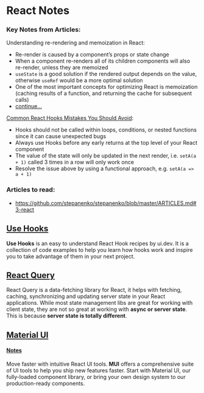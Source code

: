 
# React Notes

### Key Notes from Articles:

Understanding re-rendering and memoization in React:
- Re-render is caused by a component’s props or state change
- When a component re-renders all of its children components will also re-render, unless they are memoized
- `useState` is a good solution if the rendered output depends on the value, otherwise `useRef` would be a more optimal solution
- One of the most important concepts for optimizing React is memoization (caching results of a function, and returning the cache for subsequent calls)
- [continue... ](https://engineering.udacity.com/understanding-re-rendering-and-memoization-in-react-13e8c024c2b4)

[Common React Hooks Mistakes You Should Avoid](https://blog.bitsrc.io/common-react-hooks-mistakes-every-developer-should-avoid-defd47d09d8c):
- Hooks should not be called within loops, conditions, or nested functions since it can cause unexpected bugs
- Always use Hooks before any early returns at the top level of your React component
- The value of the state will only be updated in the next render, i.e. `setA(a + 1)` called 3 times in a row will only work once
- Resolve the issue above by using a functional approach, e.g. `setA(a => a + 1)`

### Articles to read:

- https://github.com/stepanenko/stepanenko/blob/master/ARTICLES.md#3-react

## [Use Hooks](https://usehooks.com/)
**Use Hooks** is an easy to understand React Hook recipes by ui.dev. It is a collection of code examples to help you learn how hooks work and inspire you to take advantage of them in your next project.

## [React Query](https://react-query.tanstack.com/overview)
React Query is a data-fetching library for React, it helps with fetching, caching, synchronizing and updating server state in your React applications.
While most state management libs are great for working with client state, they are not so great at working with **async or server state**. This is because **server state is totally different**.

## [Material UI](https://mui.com/material-ui/guides/api/)
#### [Notes]()
Move faster with intuitive React UI tools. **MUI** offers a comprehensive suite of UI tools to help you ship new features faster. Start with Material UI, our fully-loaded component library, or bring your own design system to our production-ready components.
